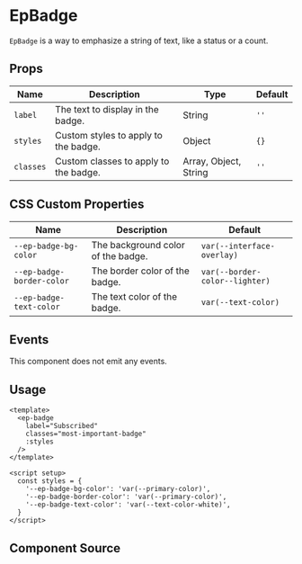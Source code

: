 # EpBadge

`EpBadge` is a way to emphasize a string of text, like a status or a count.

<ep-badge label="Subscribed" />

## Props

| Name | Description | Type | Default |
|------|-------------|------|---------|
| `label` | The text to display in the badge. | String | `''` |
| `styles` | Custom styles to apply to the badge. | Object | `{}` |
| `classes` | Custom classes to apply to the badge. | Array, Object, String | `''` |

## CSS Custom Properties
| Name | Description | Default |
|------|-------------|---------|
| `--ep-badge-bg-color` | The background color of the badge. | `var(--interface-overlay)` |
| `--ep-badge-border-color` | The border color of the badge. | `var(--border-color--lighter)` |
| `--ep-badge-text-color` | The text color of the badge. | `var(--text-color)` |

## Events

This component does not emit any events.

## Usage

```vue
<template>
  <ep-badge
    label="Subscribed"
    classes="most-important-badge"
    :styles
  />
</template>

<script setup>
  const styles = {
    '--ep-badge-bg-color': 'var(--primary-color)',
    '--ep-badge-border-color': 'var(--primary-color)',
    '--ep-badge-text-color': 'var(--text-color-white)',
  }
</script>
```

## Component Source

